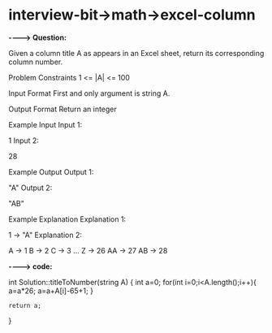 # interview-bit->math->excel-column

**----> Question:**

Given a column title A as appears in an Excel sheet, return its corresponding column number.



Problem Constraints
1 <= |A| <= 100



Input Format
First and only argument is string A.



Output Format
Return an integer



Example Input
Input 1:

 1
Input 2:

 28


Example Output
Output 1:

 "A"
Output 2:

 "AB"


Example Explanation
Explanation 1:

 1 -> "A"
Explanation 2:

A  -> 1
B -> 2
C -> 3
...
Z -> 26
AA -> 27
AB -> 28 


**----> code:**

int Solution::titleToNumber(string A) {
    int a=0;
    for(int i=0;i<A.length();i++){
        a=a*26;
        a=a+A[i]-65+1;
    }

    return a;
}

